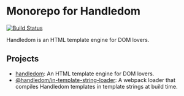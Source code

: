 # Monorepo for Handledom

[![Build Status](https://travis-ci.com/paroi-tech/handledom.svg?branch=master)](https://travis-ci.com/paroi-tech/handledom)

Handledom is an HTML template engine for DOM lovers.

## Projects

* [handledom](https://github.com/paroi-tech/handledom/tree/master/handledom): An HTML template engine for DOM lovers.
* [@handledom/in-template-string-loader](https://github.com/paroi-tech/handledom/tree/master/in-template-string-loader): A webpack loader that compiles Handledom templates in template strings at build time.
